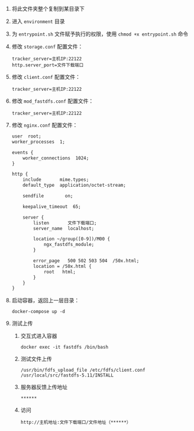 1. 将此文件夹整个复制到某目录下

2. 进入 `environment` 目录

3. 为 `entrypoint.sh` 文件赋予执行的权限，使用 `chmod +x entrypoint.sh` 命令

4. 修改 `storage.conf` 配置文件：

   ```properties
   tracker_server=主机IP:22122
   http.server_port=文件下载端口
   ```

5. 修改 `client.conf` 配置文件：

   ```properties
   tracker_server=主机IP:22122
   ```

6. 修改 `mod_fastdfs.conf` 配置文件：

   ```properties
   tracker_server=主机IP:22122
   ```

7. 修改 `nginx.conf` 配置文件：

   ```tex
   user  root;
   worker_processes  1;
   
   events {
       worker_connections  1024;
   }
   
   http {
       include       mime.types;
       default_type  application/octet-stream;
   
       sendfile        on;
   
       keepalive_timeout  65;
   
       server {
           listen       文件下载端口;
           server_name  localhost;
   
           location ~/group([0-9])/M00 {
               ngx_fastdfs_module;
           }
   
           error_page   500 502 503 504  /50x.html;
           location = /50x.html {
               root   html;
           }
       }
   }
   ```

8. 启动容器，返回上一层目录：

   ```shell
   docker-compose up -d
   ```

9. 测试上传

   1. 交互式进入容器

      ```text
      docker exec -it fastdfs /bin/bash
      ```

   2. 测试文件上传

      ```text
      /usr/bin/fdfs_upload_file /etc/fdfs/client.conf /usr/local/src/fastdfs-5.11/INSTALL
      ```

   3. 服务器反馈上传地址

      ```text
      ******
      ```

   4. 访问

      ```text
      http://主机地址:文件下载端口/文件地址（******）
      ```